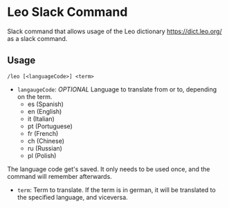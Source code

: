 # Leo Slack Command

Slack command that allows usage of the Leo dictionary https://dict.leo.org/ as a slack command.

## Usage

```
/leo [<languageCode>] <term>
```

* `langaugeCode`: *OPTIONAL* Language to translate from or to, depending on the term.
    * es (Spanish)
    * en (English)
    * it (Italian)
    * pt (Portuguese)
    * fr (French)
    * ch (Chinese)
    * ru (Russian)
    * pl (Polish)

The language code get's saved. It only needs to be used once, and the command will remember afterwards.

* `term`: Term to translate. If the term is in german, it will be translated to the specified language, and viceversa.